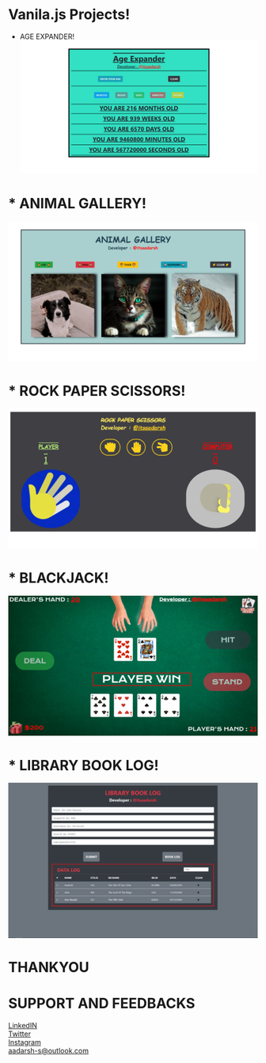 # Vanila.js Projects!  
* AGE EXPANDER!  
![](img/ae.png)  
# * ANIMAL GALLERY!
![](img/ag.png)
# * ROCK PAPER SCISSORS!  
![](img/rps.png)  
# * BLACKJACK!
![](img/bj.png) 
# * LIBRARY BOOK LOG!
![](img/liblog.JPG) 
# THANKYOU
# SUPPORT AND FEEDBACKS
[LinkedIN](www.linkedin.com/in/itsaadarsh/ "Linkedin")  
[Twitter](www.twitter.com/itsaadarsh_ "Twitter")  
[Instagram](www.instagram.com/itsaadarsh/ "@itsaadarsh")  
aadarsh-s@outlook.com
